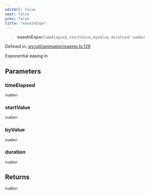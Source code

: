 ```yaml
---
editUrl: false
next: false
prev: false
title: "easeInExpo"
---
```


> **easeInExpo**(`timeElapsed`, `startValue`, `byValue`, `duration`): `number`

Defined in: [src/util/animation/easing.ts:129](https://github.com/fabricjs/fabric.js/blob/8748628df7e9de00ba77413bfc3ad9e9fe9d4f30/src/util/animation/easing.ts#L129)

Exponential easing in

## Parameters

### timeElapsed

`number`

### startValue

`number`

### byValue

`number`

### duration

`number`

## Returns

`number`
